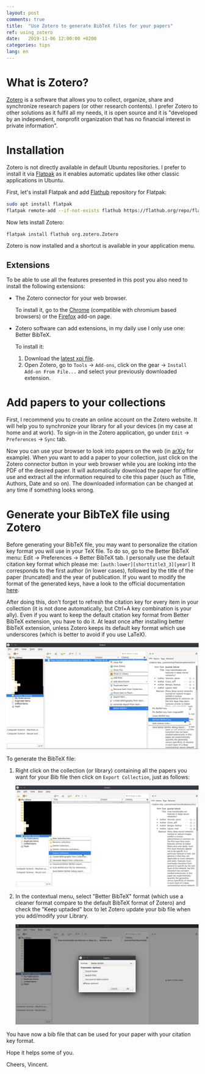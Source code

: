 ```yaml
---
layout: post
comments: true
title:  "Use Zotero to generate BibTeX files for your papers"
ref: using_zotero
date:   2019-11-06 12:00:00 +0200
categories: tips
lang: en
---
```


# What is Zotero?

[Zotero](https://www.zotero.org/) is a software that allows you to collect, organize, share and synchronize research papers (or other research contents).
I prefer Zotero to other solutions as it fulfil all my needs, it is open source and it is "developed by an independent, nonprofit organization that has no financial interest in private information".

# Installation

Zotero is not directly available in default Ubuntu repositories.
I prefer to install it via [Flatpak](https://www.flatpak.org/) as it enables automatic updates like other classic applications in Ubuntu.

First, let's install Flatpak and add [Flathub](https://flathub.org/) repository for Flatpak:

```bash
sudo apt install flatpak
flatpak remote-add --if-not-exists flathub https://flathub.org/repo/flathub.flatpakrepo
```

Now lets install Zotero:
```bash
flatpak install flathub org.zotero.Zotero
```

Zotero is now installed and a shortcut is available in your application menu.

## Extensions

To be able to use all the features presented in this post you also need to install the following extensions:

* The Zotero connector for your web browser.

  To install it, go to the [Chrome](https://chrome.google.com/webstore/detail/ekhagklcjbdpajgpjgmbionohlpdbjgc) (compatible with chromium based browsers) or the [Firefox](https://www.zotero.org/download/connectors) add-on page.

* Zotero software can add extensions, in my daily use I only use one: Better BibTeX.

  To install it:
  1. Download the [latest xpi file](https://github.com/retorquere/zotero-better-bibtex/releases/latest).
  2. Open Zotero, go to `Tools` -> `Add-ons`, click on the gear -> `Install Add-on From File...` and select your previously downloaded extension.

# Add papers to your collections 

First, I recommend you to create an online account on the Zotero website.
It will help you to synchronize your library for all your devices (in my case at home and at work).
To sign-in in the Zotero application, go under `Edit` -> `Preferences` -> `Sync` tab.

Now you can use your browser to look into papers on the web (in [arXiv](https://arxiv.org/) for example).
When you want to add a paper to your collection, just click on the Zotero connector button in your web browser while you are looking into the PDF of the desired paper.
It will automatically download the paper for offline use and extract all the information required to cite this paper (such as Title, Authors, Date and so on).
The downloaded information can be changed at any time if something looks wrong.

# Generate your BibTeX file using Zotero

Before generating your BibTeX file, you may want to personalize the citation key format you will use in your TeX file.
To do so, go to the Better BibTeX menu: Edit -> Preferences -> Better BibTeX tab.
I personally use the default citation key format which please me: `[auth:lower][shorttitle3_3][year]`
It corresponds to the first author (in lower cases), followed by the title of the paper (truncated) and the year of publication. 
If you want to modify the format of the generated keys, have a look to the official documentation [here](https://retorque.re/zotero-better-bibtex/citing/).

After doing this, don't forget to refresh the citation key for every item in your collection (it is not done automatically, but Ctrl+A key combination is your ally). Even if you want to keep the default citation key format from Better BibTeX extension, you have to do it. At least once after installing better BibTeX extension, unless Zotero keeps its default key format which use underscores (which is better to avoid if you use LaTeX).

![alt text](/assets/images/zotero/refresh_key.png)

To generate the BibTeX file:

1. Right click on the collection (or library) containing all the papers you want for your Bib file then click on `Export Collection`, just as follows:

   ![alt text](/assets/images/zotero/export_bibtex_1.png)

2. In the contextual menu, select "Better BibTeX" format (which use a cleaner format compare to the default BibTeX format of Zotero) and check the "Keep uptaded" box to let Zotero update your bib file when you add/modify your Library. 

   ![alt text](/assets/images/zotero/export_bibtex_2.png)

You have now a bib file that can be used for your paper with your citation key format.

Hope it helps some of you.

Cheers, Vincent.

